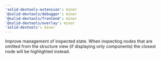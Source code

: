 ```yaml
---
'solid-devtools-extension': minor
'@solid-devtools/debugger': minor
'@solid-devtools/frontend': minor
'@solid-devtools/overlay': minor
'solid-devtools': minor
---
```


Improve management of inspected state. When inspecting nodes that are omitted from the structure view (if displaying only components) the closest node will be highlighted instead.
